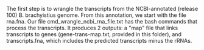 The first step is to wrangle the transcripts from the NCBI-annotated (release 100) B. brachyistius genome. From this annotation, we start with the file rna.fna. Our file cmd_wrangle_ncbi_rna_file.txt has the bash commands that process the transcripts. It produces 2 outputs: a "map" file that links transcripts to genes (gene-trans-map.txt, provided in this folder), and transcripts.fna, which includes the predicted transcripts minus the rRNAs.

